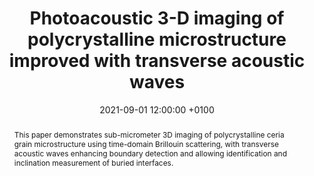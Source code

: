---
title: "Photoacoustic 3-D imaging of polycrystalline microstructure improved with transverse acoustic waves"
date: 2021-09-01 12:00:00 +0100
selected: false
pub: "Photoacoustics 23: 100286"
pub_date: "2021"
semantic_scholar_id: 7a703eb32a7e649e025683c72bcdce1a979caced
abstract: >-
  This paper demonstrates sub-micrometer 3D imaging of polycrystalline ceria grain microstructure using time-domain 
  Brillouin scattering, with transverse acoustic waves enhancing boundary detection and allowing identification and 
  inclination measurement of buried interfaces.
cover: /assets/images/covers/Cover_Thr_ard_2021_10-1016_j-pacs-2021-100286.png
authors:
  - Théo Thréard
  - Elton de Lima Salvi
  - Sergey Avanesyan
  - Nikolay Chigarev
  - Zilong Hua
  - Vincent Tournat
  - Vitalyi E. Gusev
  - David H. Hurley
  - Samuel Raetz
links:
  DOI: http://dx.doi.org/10.1016/j.pacs.2021.100286
#  PDF: /assets/publications_pdf/Thr_ard_2021_10-1016_j-pacs-2021-100286.pdf

---